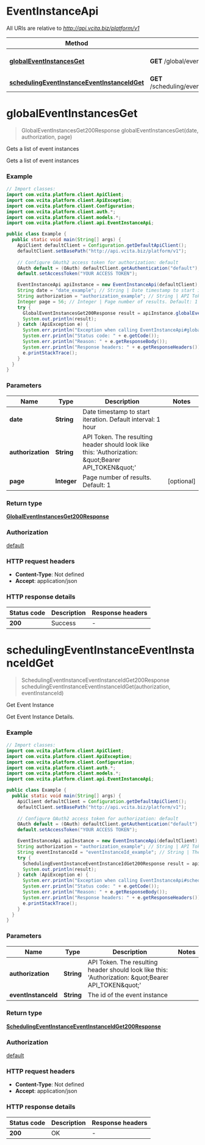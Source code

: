 # EventInstanceApi

All URIs are relative to *http://api.vcita.biz/platform/v1*

Method | HTTP request | Description
------------- | ------------- | -------------
[**globalEventInstancesGet**](EventInstanceApi.md#globalEventInstancesGet) | **GET** /global/event_instances | Gets a list of event instances
[**schedulingEventInstanceEventInstanceIdGet**](EventInstanceApi.md#schedulingEventInstanceEventInstanceIdGet) | **GET** /scheduling/event_instance/{event_instance_id} | Get Event Instance


<a name="globalEventInstancesGet"></a>
# **globalEventInstancesGet**
> GlobalEventInstancesGet200Response globalEventInstancesGet(date, authorization, page)

Gets a list of event instances

Gets a list of event instances

### Example
```java
// Import classes:
import com.vcita.platform.client.ApiClient;
import com.vcita.platform.client.ApiException;
import com.vcita.platform.client.Configuration;
import com.vcita.platform.client.auth.*;
import com.vcita.platform.client.models.*;
import com.vcita.platform.client.api.EventInstanceApi;

public class Example {
  public static void main(String[] args) {
    ApiClient defaultClient = Configuration.getDefaultApiClient();
    defaultClient.setBasePath("http://api.vcita.biz/platform/v1");
    
    // Configure OAuth2 access token for authorization: default
    OAuth default = (OAuth) defaultClient.getAuthentication("default");
    default.setAccessToken("YOUR ACCESS TOKEN");

    EventInstanceApi apiInstance = new EventInstanceApi(defaultClient);
    String date = "date_example"; // String | Date timestamp to start iteration. Default interval: 1 hour
    String authorization = "authorization_example"; // String | API Token. The resulting header should look like this: 'Authorization: \"Bearer API_TOKEN\"'
    Integer page = 56; // Integer | Page number of results. Default: 1
    try {
      GlobalEventInstancesGet200Response result = apiInstance.globalEventInstancesGet(date, authorization, page);
      System.out.println(result);
    } catch (ApiException e) {
      System.err.println("Exception when calling EventInstanceApi#globalEventInstancesGet");
      System.err.println("Status code: " + e.getCode());
      System.err.println("Reason: " + e.getResponseBody());
      System.err.println("Response headers: " + e.getResponseHeaders());
      e.printStackTrace();
    }
  }
}
```

### Parameters

Name | Type | Description  | Notes
------------- | ------------- | ------------- | -------------
 **date** | **String**| Date timestamp to start iteration. Default interval: 1 hour |
 **authorization** | **String**| API Token. The resulting header should look like this: &#39;Authorization: \&quot;Bearer API_TOKEN\&quot;&#39; |
 **page** | **Integer**| Page number of results. Default: 1 | [optional]

### Return type

[**GlobalEventInstancesGet200Response**](GlobalEventInstancesGet200Response.md)

### Authorization

[default](../README.md#default)

### HTTP request headers

 - **Content-Type**: Not defined
 - **Accept**: application/json

### HTTP response details
| Status code | Description | Response headers |
|-------------|-------------|------------------|
**200** | Success |  -  |

<a name="schedulingEventInstanceEventInstanceIdGet"></a>
# **schedulingEventInstanceEventInstanceIdGet**
> SchedulingEventInstanceEventInstanceIdGet200Response schedulingEventInstanceEventInstanceIdGet(authorization, eventInstanceId)

Get Event Instance

Get Event Instance Details.

### Example
```java
// Import classes:
import com.vcita.platform.client.ApiClient;
import com.vcita.platform.client.ApiException;
import com.vcita.platform.client.Configuration;
import com.vcita.platform.client.auth.*;
import com.vcita.platform.client.models.*;
import com.vcita.platform.client.api.EventInstanceApi;

public class Example {
  public static void main(String[] args) {
    ApiClient defaultClient = Configuration.getDefaultApiClient();
    defaultClient.setBasePath("http://api.vcita.biz/platform/v1");
    
    // Configure OAuth2 access token for authorization: default
    OAuth default = (OAuth) defaultClient.getAuthentication("default");
    default.setAccessToken("YOUR ACCESS TOKEN");

    EventInstanceApi apiInstance = new EventInstanceApi(defaultClient);
    String authorization = "authorization_example"; // String | API Token. The resulting header should look like this: 'Authorization: \"Bearer API_TOKEN\"'
    String eventInstanceId = "eventInstanceId_example"; // String | The id of the event instance
    try {
      SchedulingEventInstanceEventInstanceIdGet200Response result = apiInstance.schedulingEventInstanceEventInstanceIdGet(authorization, eventInstanceId);
      System.out.println(result);
    } catch (ApiException e) {
      System.err.println("Exception when calling EventInstanceApi#schedulingEventInstanceEventInstanceIdGet");
      System.err.println("Status code: " + e.getCode());
      System.err.println("Reason: " + e.getResponseBody());
      System.err.println("Response headers: " + e.getResponseHeaders());
      e.printStackTrace();
    }
  }
}
```

### Parameters

Name | Type | Description  | Notes
------------- | ------------- | ------------- | -------------
 **authorization** | **String**| API Token. The resulting header should look like this: &#39;Authorization: \&quot;Bearer API_TOKEN\&quot;&#39; |
 **eventInstanceId** | **String**| The id of the event instance |

### Return type

[**SchedulingEventInstanceEventInstanceIdGet200Response**](SchedulingEventInstanceEventInstanceIdGet200Response.md)

### Authorization

[default](../README.md#default)

### HTTP request headers

 - **Content-Type**: Not defined
 - **Accept**: application/json

### HTTP response details
| Status code | Description | Response headers |
|-------------|-------------|------------------|
**200** | OK |  -  |

